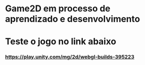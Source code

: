 # Game2D em processo de aprendizado e desenvolvimento

# Teste o jogo no link abaixo 
### https://play.unity.com/mg/2d/webgl-builds-395223
